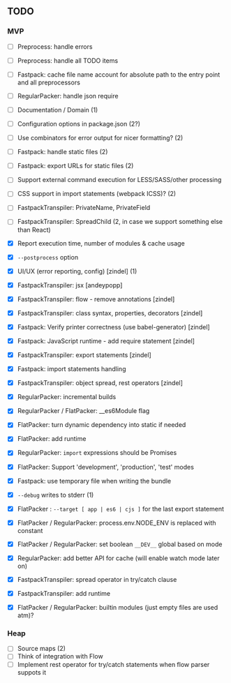 ## TODO

### MVP

- [ ] Preprocess: handle errors
- [ ] Preprocess: handle all TODO items
- [ ] Fastpack: cache file name account for absolute path to the entry point and
      all preprocessors
- [ ] RegularPacker: handle json require
- [ ] Documentation / Domain (1)

- [ ] Configuration options in package.json (2?)
- [ ] Use combinators for error output for nicer formatting? (2)
- [ ] Fastpack: handle static files (2)
- [ ] Fastpack: export URLs for static files (2)
- [ ] Support external command execution for LESS/SASS/other processing
- [ ] CSS support in import statements (webpack ICSS)? (2)
- [ ] FastpackTranspiler: PrivateName, PrivateField
- [ ] FastpackTranspiler: SpreadChild (2, in case we support something
  else than React)

- [x] Report execution time, number of modules & cache usage
- [x] `--postprocess` option
- [x] UI/UX (error reporting, config) [zindel] (1)
- [x] FastpackTranspiler: jsx [andeypopp]
- [x] FastpackTranspiler: flow - remove annotations [zindel]
- [x] FastpackTranspiler: class syntax, properties, decorators [zindel]
- [x] Fastpack: Verify printer correctness (use babel-generator) [zindel]
- [x] Fastpack: JavaScript runtime - add require statement [zindel]
- [x] FastpackTranspiler: export statements [zindel]
- [x] Fastpack: import statements handling
- [x] FastpackTranspiler: object spread, rest operators [zindel]
- [x] RegularPacker: incremental builds
- [x] RegularPacker / FlatPacker: __es6Module flag
- [x] FlatPacker: turn dynamic dependency into static if needed
- [x] FlatPacker: add runtime
- [x] RegularPacker: `import` expressions should be Promises
- [x] FlatPacker: Support 'development', 'production', 'test' modes
- [x] Fastpack: use temporary file when writing the bundle
- [x] `--debug` writes to stderr (1)
- [x] FlatPacker : `--target [ app | es6 | cjs ]` for the last export statement
- [x] FlatPacker / RegularPacker: process.env.NODE_ENV is replaced with constant
- [x] FlatPacker / RegularPacker: set boolean `__DEV__` global based on mode
- [x] RegularPacker: add better API for cache (will enable watch mode later on)
- [x] FastpackTranspiler: spread operator in try/catch clause
- [x] FastpackTranspiler: add runtime
- [x] FlatPacker / RegularPacker: builtin modules (just empty files are used atm)?

### Heap

- [ ] Source maps (2)
- [ ] Think of integration with Flow
- [ ] Implement rest operator for try/catch statements when flow parser suppots it
